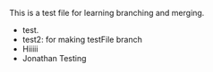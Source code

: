 This is a test file for learning branching and merging.

- test.
- test2: for making testFile branch
- Hiiiii
- Jonathan Testing
